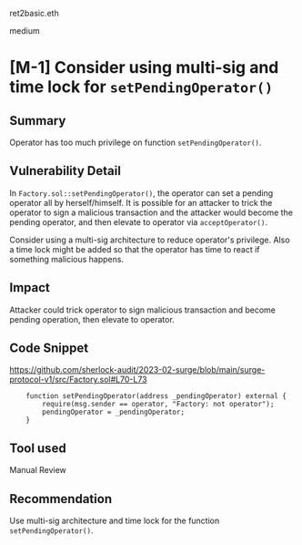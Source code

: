 ret2basic.eth

medium

# [M-1] Consider using multi-sig and time lock for `setPendingOperator()`

## Summary

Operator has too much privilege on function `setPendingOperator()`.

## Vulnerability Detail

In `Factory.sol::setPendingOperator()`, the operator can set a pending operator all by herself/himself. It is possible for an attacker to trick the operator to sign a malicious transaction and the attacker would become the pending operator, and then elevate to operator via `acceptOperator()`.

Consider using a multi-sig architecture to reduce operator's privilege. Also a time lock might be added so that the operator has time to react if something malicious happens.

## Impact

Attacker could trick operator to sign malicious transaction and become pending operation, then elevate to operator.

## Code Snippet

https://github.com/sherlock-audit/2023-02-surge/blob/main/surge-protocol-v1/src/Factory.sol#L70-L73

```solidity
    function setPendingOperator(address _pendingOperator) external {
        require(msg.sender == operator, "Factory: not operator");
        pendingOperator = _pendingOperator;
    }
```

## Tool used

Manual Review

## Recommendation

Use multi-sig architecture and time lock for the function `setPendingOperator()`.
